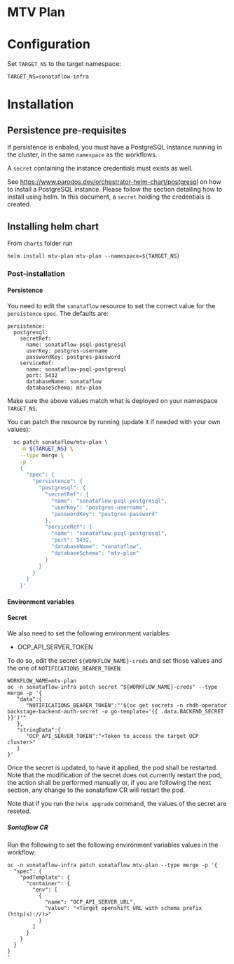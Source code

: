 MTV Plan
===========

# Configuration
Set `TARGET_NS` to the target namespace:
```console
TARGET_NS=sonataflow-infra
```

# Installation
## Persistence pre-requisites
If persistence is enbaled, you must have a PostgreSQL instance running in the cluster, in the same `namespace` as the workflows.

A `secret` containing the instance credentials must exists as well. 

See https://www.parodos.dev/orchestrator-helm-chart/postgresql on how to install a PostgreSQL instance. Please follow the section detailing how to install using helm. In this document, a `secret` holding the credentials is created.


## Installing helm chart 
From `charts` folder run 
```console
helm install mtv-plan mtv-plan --namespace=${TARGET_NS}
```
### Post-installation
#### Persistence
You need to edit the `sonataflow` resource to set the correct value for the `persistence` `spec`.
The defaults are:
```
persistence:
  postgresql:
    secretRef:
      name: sonataflow-psql-postgresql
      userKey: postgres-username
      passwordKey: postgres-password
    serviceRef:
      name: sonataflow-psql-postgresql
      port: 5432
      databaseName: sonataflow
      databaseSchema: mtv-plan
```

Make sure the above values match what is deployed on your namespace `TARGET_NS`.

You can patch the resource by running (update it if needed with your own values):
```bash
  oc patch sonataflow/mtv-plan \
    -n ${TARGET_NS} \
    --type merge \
    -p '
    {
      "spec": {
        "persistence": {
          "postgresql": {
            "secretRef": {
              "name": "sonataflow-psql-postgresql",
              "userKey": "postgres-username",
              "passwordKey": "postgres-password"
            },
            "serviceRef": {
              "name": "sonataflow-psql-postgresql",
              "port": 5432,
              "databaseName": "sonataflow",
              "databaseSchema": "mtv-plan"
            }
          }
        }
      }
    }'
```

#### Environment variables
#### Secret

We also need to set the following environment variables:
* OCP_API_SERVER_TOKEN

To do so, edit the secret `${WORKFLOW_NAME}-creds` and set those values and the one of `NOTIFICATIONS_BEARER_TOKEN`:
```
WORKFLOW_NAME=mtv-plan
oc -n sonataflow-infra patch secret "${WORKFLOW_NAME}-creds" --type merge -p '{
   "data":{
      "NOTIFICATIONS_BEARER_TOKEN":"'$(oc get secrets -n rhdh-operator backstage-backend-auth-secret -o go-template='{{ .data.BACKEND_SECRET  }}')'"
   },
   "stringData":{
      "OCP_API_SERVER_TOKEN":"<Token to access the target OCP cluster>"
   }
}'
```

Once the secret is updated, to have it applied, the pod shall be restarted. 
Note that the modification of the secret does not currently restart the pod, the action shall be performed manually or, if you are following the next section, any change to the sonataflow CR will restart the pod.

Note that if you run the `helm upgrade` command, the values of the secret are reseted.

##### Sontaflow CR
Run the following to set the following environment variables values in the workflow:
```console
oc -n sonataflow-infra patch sonataflow mtv-plan --type merge -p '{
  "spec": {
    "podTemplate": {
      "container": {
        "env": [
          {
            "name": "OCP_API_SERVER_URL",
            "value": "<Target openshift URL with schema prefix (http(s)://)>"
          }
        ]
      }
    }
  }
}
'
```

